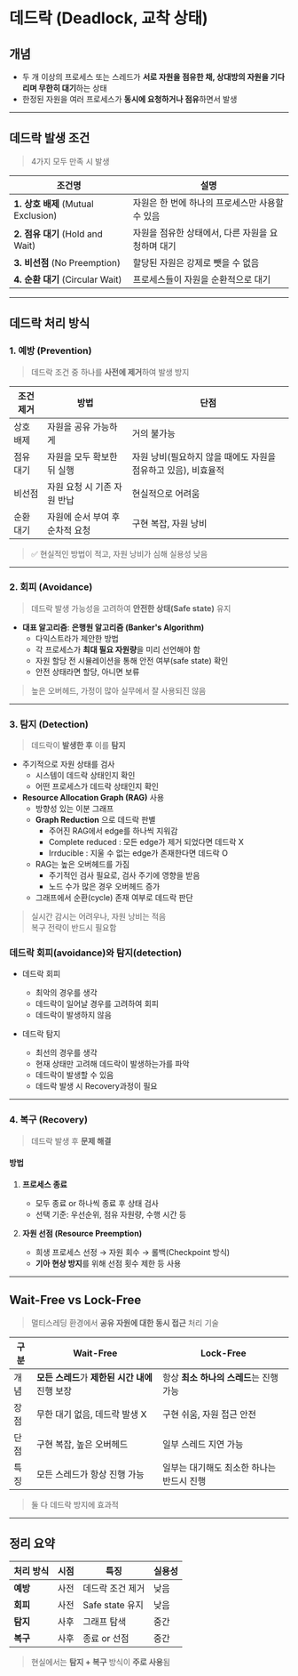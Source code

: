 # 데드락 (Deadlock, 교착 상태)

## 개념
- 두 개 이상의 프로세스 또는 스레드가 **서로 자원을 점유한 채, 상대방의 자원을 기다리며 무한히 대기**하는 상태
- 한정된 자원을 여러 프로세스가 **동시에 요청하거나 점유**하면서 발생

---

## 데드락 발생 조건
> 4가지 모두 만족 시 발생

| 조건명         | 설명 |
|----------------|------|
| **1. 상호 배제** (Mutual Exclusion) | 자원은 한 번에 하나의 프로세스만 사용할 수 있음 |
| **2. 점유 대기** (Hold and Wait) | 자원을 점유한 상태에서, 다른 자원을 요청하며 대기 |
| **3. 비선점** (No Preemption) | 할당된 자원은 강제로 뺏을 수 없음 |
| **4. 순환 대기** (Circular Wait) | 프로세스들이 자원을 순환적으로 대기 |

---

## 데드락 처리 방식

### 1. 예방 (Prevention)
> 데드락 조건 중 하나를 **사전에 제거**하여 발생 방지

| 조건 제거 | 방법 | 단점 |
|-----------|------|------|
| 상호 배제 | 자원을 공유 가능하게 | 거의 불가능 |
| 점유 대기 | 자원을 모두 확보한 뒤 실행 | 자원 낭비(필요하지 않을 때에도 자원을 점유하고 있음), 비효율적 |
| 비선점 | 자원 요청 시 기존 자원 반납 | 현실적으로 어려움 |
| 순환 대기 | 자원에 순서 부여 후 순차적 요청 | 구현 복잡, 자원 낭비 |

> ✅ 현실적인 방법이 적고, 자원 낭비가 심해 실용성 낮음

---

### 2. 회피 (Avoidance)
> 데드락 발생 가능성을 고려하여 **안전한 상태(Safe state)** 유지

- **대표 알고리즘**: **은행원 알고리즘 (Banker's Algorithm)**
    - 다익스트라가 제안한 방법
    - 각 프로세스가 **최대 필요 자원량**을 미리 선언해야 함
    - 자원 할당 전 시뮬레이션을 통해 안전 여부(safe state) 확인
    - 안전 상태라면 할당, 아니면 보류

> 높은 오버헤드, 가정이 많아 실무에서 잘 사용되진 않음

---

### 3. 탐지 (Detection)
> 데드락이 **발생한 후** 이를 **탐지**

- 주기적으로 자원 상태를 검사
    - 시스템이 데드락 상태인지 확인
    - 어떤 프로세스가 데드락 상태인지 확인
- **Resource Allocation Graph (RAG)** 사용
    - 방향성 있는 이분 그래프
    - **Graph Reduction** 으로 데드락 판별
        - 주어진 RAG에서 edge를 하나씩 지워감
        - Complete reduced : 모든 edge가 제거 되었다면 데드락 X
        - Irrducible : 지울 수 없는 edge가 존재한다면 데드락 O
    - RAG는 높은 오버헤드를 가짐
        - 주기적인 검사 필요로, 검사 주기에 영향을 받음
        - 노드 수가 많은 경우 오버헤드 증가
    - 그래프에서 순환(cycle) 존재 여부로 데드락 판단

> 실시간 감시는 어려우나, 자원 낭비는 적음  
> 복구 전략이 반드시 필요함

### 데드락 회피(avoidance)와 탐지(detection)
- 데드락 회피
    - 최악의 경우를 생각
    - 데드락이 일어날 경우를 고려하여 회피
    - 데드락이 발생하지 않음

- 데드락 탐지
    - 최선의 경우를 생각
    - 현재 상태만 고려해 데드락이 발생하는가를 파악
    - 데드락이 발생할 수 있음
    - 데드락 발생 시 Recovery과정이 필요

---

### 4. 복구 (Recovery)
> 데드락 발생 후 **문제 해결**

#### 방법
1. **프로세스 종료**
    - 모두 종료 or 하나씩 종료 후 상태 검사
    - 선택 기준: 우선순위, 점유 자원량, 수행 시간 등

2. **자원 선점 (Resource Preemption)**
    - 희생 프로세스 선정 → 자원 회수 → 롤백(Checkpoint 방식)
    - **기아 현상 방지**를 위해 선점 횟수 제한 등 사용

---

## Wait-Free vs Lock-Free

> 멀티스레딩 환경에서 **공유 자원에 대한 동시 접근** 처리 기술

| 구분 | Wait-Free | Lock-Free |
|------|-----------|-----------|
| 개념 | **모든 스레드**가 **제한된 시간 내에** 진행 보장 | 항상 **최소 하나의 스레드**는 진행 가능 |
| 장점 | 무한 대기 없음, 데드락 발생 X | 구현 쉬움, 자원 접근 안전 |
| 단점 | 구현 복잡, 높은 오버헤드 | 일부 스레드 지연 가능 |
| 특징 | 모든 스레드가 항상 진행 가능 | 일부는 대기해도 최소한 하나는 반드시 진행 |

> 둘 다 데드락 방지에 효과적

---

## 정리 요약

| 처리 방식 | 시점 | 특징 | 실용성 |
|-----------|------|------|--------|
| **예방** | 사전 | 데드락 조건 제거 | 낮음 |
| **회피** | 사전 | Safe state 유지 | 낮음 |
| **탐지** | 사후 | 그래프 탐색 | 중간 |
| **복구** | 사후 | 종료 or 선점 | 중간 |

> 현실에서는 **탐지 + 복구** 방식이 **주로 사용**됨  
